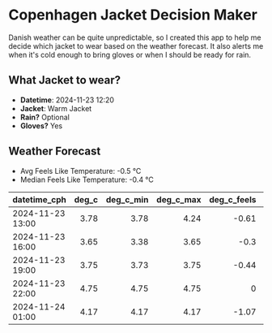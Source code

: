 
# Copenhagen Jacket Decision Maker

Danish weather can be quite unpredictable, so I created this app to help me decide which jacket to wear based on the weather forecast. 
It also alerts me when it's cold enough to bring gloves or when I should be ready for rain.

## What Jacket to wear?

- **Datetime**: 2024-11-23 12:20
- **Jacket**: Warm Jacket
- **Rain?** Optional
- **Gloves?** Yes

## Weather Forecast
- Avg Feels Like Temperature: -0.5 °C
- Median Feels Like Temperature: -0.4 °C

| datetime_cph     |   deg_c |   deg_c_min |   deg_c_max |   deg_c_feels | weather   | wind   | rain   |
|:-----------------|--------:|------------:|------------:|--------------:|:----------|:-------|:-------|
| 2024-11-23 13:00 |    3.78 |        3.78 |        4.24 |         -0.61 | Clouds    | High   | None   |
| 2024-11-23 16:00 |    3.65 |        3.38 |        3.65 |         -0.3  | Clouds    | Low    | None   |
| 2024-11-23 19:00 |    3.75 |        3.73 |        3.75 |         -0.44 | Clouds    | Medium | None   |
| 2024-11-23 22:00 |    4.75 |        4.75 |        4.75 |          0    | Clouds    | High   | None   |
| 2024-11-24 01:00 |    4.17 |        4.17 |        4.17 |         -1.07 | Rain      | High   | Low    |
        